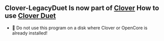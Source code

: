 ## Clover-LegacyDuet Is now part of [Clover](https://github.com/CloverHackyColor/CloverBootloader) How to use [Clover Duet](https://vimeo.com/946147016?share=copy)
- 🚫 Do not use this program on a disk where Clover or OpenCore is already installed!
